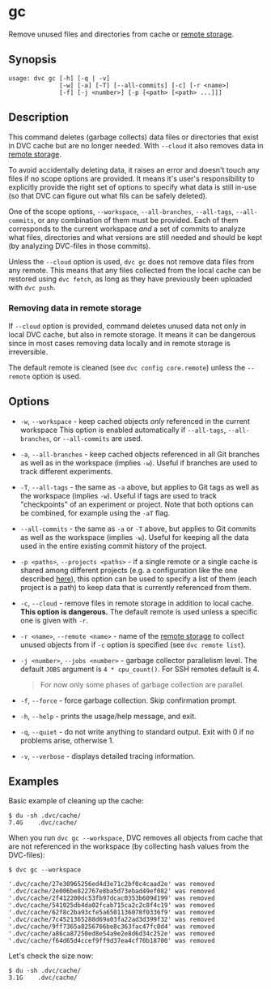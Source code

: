 # gc

Remove unused files and directories from <abbr>cache</abbr> or
[remote storage](/doc/command-reference/remote).

## Synopsis

```usage
usage: dvc gc [-h] [-q | -v]
              [-w] [-a] [-T] [--all-commits] [-c] [-r <name>]
              [-f] [-j <number>] [-p [<path> [<path> ...]]]
```

## Description

This command deletes (garbage collects) data files or directories that exist in
DVC cache but are no longer needed. With `--cloud` it also removes data in
[remote storage](/doc/command-reference/remote).

To avoid accidentally deleting data, it raises an error and doesn't touch any
files if no scope options are provided. It means it's user's responsibility to
explicitly provide the right set of options to specify what data is still in-use
(so that DVC can figure out what fils can be safely deleted).

One of the scope options, `--workspace`, `--all-branches`, `--all-tags`,
`--all-commits`, or any combination of them must be provided. Each of them
corresponds to the current workspace _and_ a set of commits to analyze what
files, directories and what versions are still needed and should be kept (by
analyzing DVC-files in those commits).

Unless the `--cloud` option is used, `dvc gc` does not remove data files from
any remote. This means that any files collected from the local cache can be
restored using `dvc fetch`, as long as they have previously been uploaded with
`dvc push`.

### Removing data in remote storage

If `--cloud` option is provided, command deletes unused data not only in local
DVC cache, but also in remote storage. It means it can be dangerous since in
most cases removing data locally and in remote storage is irreversible.

The default remote is cleaned (see `dvc config core.remote`) unless the
`--remote` option is used.

## Options

- `-w`, `--workspace` - keep cached objects _only_ referenced in the current
  workspace This option is enabled automatically if `--all-tags`,
  `--all-branches`, or `--all-commits` are used.

- `-a`, `--all-branches` - keep cached objects referenced in all Git branches as
  well as in the workspace (implies `-w`). Useful if branches are used to
  track
  different experiments.

- `-T`, `--all-tags` - the same as `-a` above, but applies to Git tags as well
  as the workspace (implies `-w`). Useful if tags are used to track
  "checkpoints" of an experiment or project. Note that both options can be
  combined, for example using the `-aT` flag.

- `--all-commits` - the same as `-a` or `-T` above, but applies to Git commits
  as well as the workspace (implies `-w`). Useful for keeping all the data
  used in the entire existing commit history of the project.

- `-p <paths>`, `--projects <paths>` - if a single remote or a single cache is
  shared among different projects (e.g. a configuration like the one described
  [here](/doc/use-cases/shared-development-server)), this option can be used to
  specify a list of them (each project is a path) to keep data that is currently
  referenced from them.

- `-c`, `--cloud` - remove files in remote storage in addition to local cache.
  **This option is dangerous.** The default remote is used unless a specific one
  is given with `-r`.

- `-r <name>`, `--remote <name>` - name of the
  [remote storage](/doc/command-reference/remote) to collect unused objects from
  if `-c` option is specified (see `dvc remote list`).

- `-j <number>`, `--jobs <number>` - garbage collector parallelism level. The
  default `JOBS` argument is `4 * cpu_count()`. For SSH remotes default is 4.

  > For now only some phases of garbage collection are parallel.

- `-f`, `--force` - force garbage collection. Skip confirmation prompt.

- `-h`, `--help` - prints the usage/help message, and exit.

- `-q`, `--quiet` - do not write anything to standard output. Exit with 0 if no
  problems arise, otherwise 1.

- `-v`, `--verbose` - displays detailed tracing information.

## Examples

Basic example of cleaning up the <abbr>cache</abbr>:

```dvc
$ du -sh .dvc/cache/
7.4G    .dvc/cache/
```

When you run `dvc gc --workspace`, DVC removes all objects from cache that are
not referenced in the <abbr>workspace</abbr> (by collecting hash values from the
DVC-files):

```dvc
$ dvc gc --workspace

'.dvc/cache/27e30965256ed4d3e71c2bf0c4caad2e' was removed
'.dvc/cache/2e006be822767e8ba5d73ebad49ef082' was removed
'.dvc/cache/2f412200dc53fb97dcac0353b609d199' was removed
'.dvc/cache/541025db4da02fcab715ca2c2c8f4c19' was removed
'.dvc/cache/62f8c2ba93cfe5a6501136078f0336f9' was removed
'.dvc/cache/7c4521365288d69a03fa22ad3d399f32' was removed
'.dvc/cache/9ff7365a8256766be8c363fac47fc0d4' was removed
'.dvc/cache/a86ca87250ed8e54a9e2e8d6d34c252e' was removed
'.dvc/cache/f64d65d4ccef9ff9d37ea4cf70b18700' was removed
```

Let's check the size now:

```dvc
$ du -sh .dvc/cache/
3.1G    .dvc/cache/
```
